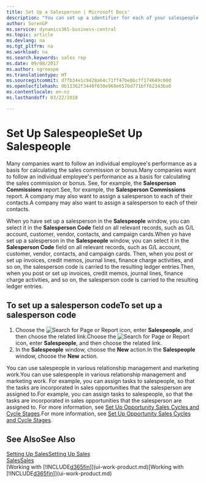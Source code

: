 ```yaml
---
title: Set Up a Salesperson | Microsoft Docs'
description: "You can set up a identifier for each of your salespeople, so you can track an individual’s performance or assign a salesperson to a contact."
author: SorenGP
ms.service: dynamics365-business-central
ms.topic: article
ms.devlang: na
ms.tgt_pltfrm: na
ms.workload: na
ms.search.keywords: sales rep
ms.date: 09/08/2017
ms.author: sgroespe
ms.translationtype: HT
ms.sourcegitcommit: d7fb34e1c9428a64c71ff47be8bcff174649c00d
ms.openlocfilehash: 0b11362f3440f030e960e6576d771bff62343ba0
ms.contentlocale: en-nz
ms.lasthandoff: 03/22/2018

---
```

# <a name="set-up-salespeople"></a><span data-ttu-id="7b49b-103">Set Up Salespeople</span><span class="sxs-lookup"><span data-stu-id="7b49b-103">Set Up Salespeople</span></span>
<span data-ttu-id="7b49b-104">Many companies want to follow an individual employee's performance as a basis for calculating the sales commission or bonus.</span><span class="sxs-lookup"><span data-stu-id="7b49b-104">Many companies want to follow an individual employee's performance as a basis for calculating the sales commission or bonus.</span></span> <span data-ttu-id="7b49b-105">See, for example, the **Salesperson Commissions** report.</span><span class="sxs-lookup"><span data-stu-id="7b49b-105">See, for example, the **Salesperson Commissions** report.</span></span> <span data-ttu-id="7b49b-106">A company may also want to assign a salesperson to each of their contacts.</span><span class="sxs-lookup"><span data-stu-id="7b49b-106">A company may also want to assign a salesperson to each of their contacts.</span></span>

<span data-ttu-id="7b49b-107">When yo have set up a salesperson in the **Salespeople** window, you can select it in the **Salesperson Code** field on all relevant records, such as G/L account, customer, vendor, contacts, and campaign cards.</span><span class="sxs-lookup"><span data-stu-id="7b49b-107">When yo have set up a salesperson in the **Salespeople** window, you can select it in the **Salesperson Code** field on all relevant records, such as G/L account, customer, vendor, contacts, and campaign cards.</span></span> <span data-ttu-id="7b49b-108">Then, when you post or set up invoices, credit memos, journal lines, finance charge activities, and so on, the salesperson code is carried to the resulting ledger entries.</span><span class="sxs-lookup"><span data-stu-id="7b49b-108">Then, when you post or set up invoices, credit memos, journal lines, finance charge activities, and so on, the salesperson code is carried to the resulting ledger entries.</span></span>

## <a name="to-set-up-a-salesperson-code"></a><span data-ttu-id="7b49b-109">To set up a salesperson code</span><span class="sxs-lookup"><span data-stu-id="7b49b-109">To set up a salesperson code</span></span>
1. <span data-ttu-id="7b49b-110">Choose the ![Search for Page or Report](media/ui-search/search_small.png "Search for Page or Report icon") icon, enter **Salespeople**, and then choose the related link.</span><span class="sxs-lookup"><span data-stu-id="7b49b-110">Choose the ![Search for Page or Report](media/ui-search/search_small.png "Search for Page or Report icon") icon, enter **Salespeople**, and then choose the related link.</span></span>
2. <span data-ttu-id="7b49b-111">In the **Salespeople** window, choose the **New** action.</span><span class="sxs-lookup"><span data-stu-id="7b49b-111">In the **Salespeople** window, choose the **New** action.</span></span>

<span data-ttu-id="7b49b-112">You can use salespeople in various relationship management and marketing work.</span><span class="sxs-lookup"><span data-stu-id="7b49b-112">You can use salespeople in various relationship management and marketing work.</span></span> <span data-ttu-id="7b49b-113">For example, you can assign tasks to salespeople, so that the tasks are incorporated in sales opportunities that the salesperson are assigned to.</span><span class="sxs-lookup"><span data-stu-id="7b49b-113">For example, you can assign tasks to salespeople, so that the tasks are incorporated in sales opportunities that the salesperson are assigned to.</span></span> <span data-ttu-id="7b49b-114">For more information, see [Set Up Opportunity Sales Cycles and Cycle Stages](marketing-how-setup-opportunity-sales-cycles-stages.md).</span><span class="sxs-lookup"><span data-stu-id="7b49b-114">For more information, see [Set Up Opportunity Sales Cycles and Cycle Stages](marketing-how-setup-opportunity-sales-cycles-stages.md).</span></span>

## <a name="see-also"></a><span data-ttu-id="7b49b-115">See Also</span><span class="sxs-lookup"><span data-stu-id="7b49b-115">See Also</span></span>
[<span data-ttu-id="7b49b-116">Setting Up Sales</span><span class="sxs-lookup"><span data-stu-id="7b49b-116">Setting Up Sales</span></span>](sales-setup-sales.md)  
[<span data-ttu-id="7b49b-117">Sales</span><span class="sxs-lookup"><span data-stu-id="7b49b-117">Sales</span></span>](sales-manage-sales.md)  
<span data-ttu-id="7b49b-118">[Working with [!INCLUDE[d365fin](includes/d365fin_md.md)]](ui-work-product.md)</span><span class="sxs-lookup"><span data-stu-id="7b49b-118">[Working with [!INCLUDE[d365fin](includes/d365fin_md.md)]](ui-work-product.md)</span></span>  

